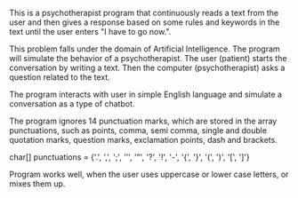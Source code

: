 This is a psychotherapist program that continuously reads a text from the user and then gives a response based on some rules and keywords in the text until the user enters "I have to go now.".

This problem falls under the domain of Artificial Intelligence. The program will simulate the behavior of a psychotherapist. The user (patient) starts the conversation by writing a text. Then the computer (psychotherapist) asks a question related to the text. 

The program  interacts with user in simple English language and simulate a conversation as a type of chatbot.

The program ignores 14 punctuation marks, which are stored in the array punctuations, such as points, comma, semi comma, single and double quotation marks, question marks, exclamation points, dash and brackets.
 
char[] punctuations = {'.', ',', ';', '’', '”', '?', '!', '-', '{', '}', '(', ')', '[', ']'}

Program works well, when the user uses uppercase or lower case letters, or mixes them up.
